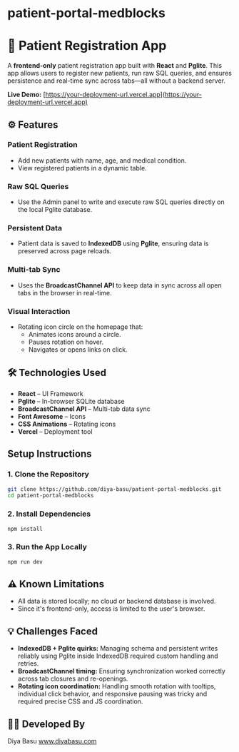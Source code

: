 # patient-portal-medblocks
# 🏥 Patient Registration App
A **frontend-only** patient registration app built with **React** and **Pglite**. This app allows users to register new patients, run raw SQL queries, and ensures persistence and real-time sync across tabs—all without a backend server.

**Live Demo:** [https://your-deployment-url.vercel.app](https://your-deployment-url.vercel.app)

## ⚙️ Features
### Patient Registration
- Add new patients with name, age, and medical condition.
- View registered patients in a dynamic table.

### Raw SQL Queries
- Use the Admin panel to write and execute raw SQL queries directly on the local Pglite database.

### Persistent Data
- Patient data is saved to **IndexedDB** using **Pglite**, ensuring data is preserved across page reloads.

### Multi-tab Sync
- Uses the **BroadcastChannel API** to keep data in sync across all open tabs in the browser in real-time.

### Visual Interaction
- Rotating icon circle on the homepage that:
  - Animates icons around a circle.
  - Pauses rotation on hover.
  - Navigates or opens links on click.

## 🛠️ Technologies Used
- **React** – UI Framework
- **Pglite** – In-browser SQLite database
- **BroadcastChannel API** – Multi-tab data sync
- **Font Awesome** – Icons
- **CSS Animations** – Rotating icons
- **Vercel** – Deployment tool

## Setup Instructions
### 1. Clone the Repository
```bash
git clone https://github.com/diya-basu/patient-portal-medblocks.git
cd patient-portal-medblocks
```

### 2. Install Dependencies
```bash
npm install
```

### 3. Run the App Locally
```bash
npm run dev
```

## ⚠️ Known Limitations
- All data is stored locally; no cloud or backend database is involved.
- Since it's frontend-only, access is limited to the user's browser.

## 💡 Challenges Faced
- **IndexedDB + Pglite quirks:** Managing schema and persistent writes reliably using Pglite inside IndexedDB required custom handling and retries.
- **BroadcastChannel timing:** Ensuring synchronization worked correctly across tab closures and re-openings.
- **Rotating icon coordination:** Handling smooth rotation with tooltips, individual click behavior, and responsive pausing was tricky and required precise CSS and JS coordination.

## 👩‍💻 Developed By
Diya Basu
www.diyabasu.com
